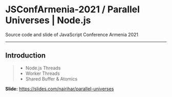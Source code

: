 # JSConfArmenia-2021 / Parallel Universes | Node.js
Source code and slide of JavaScript Conference Armenia 2021

----------
## Introduction

> - Node.js Threads
> - Worker Threads
> - Shared Buffer & Atomics

**Slide:** https://slides.com/nairihar/parallel-universes
